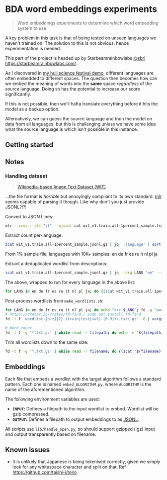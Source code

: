# BDA word embeddings experiments

> Word embeddings experiments to determine which word embedding system to use

A key problem in this task is that of being tested on unseen languages we haven't trained on. The solution to this is not obvious, hence experimentation is needed.

This part of the project is headed up by Starbeamrainbowlabs [@sbrl](https://github.com/sbrl) <https://starbeamrainbowlabs.com/>.

As I discovered in [my hull science festival demo](https://starbeamrainbowlabs.com/blog/article.php?article=posts/533-research-smflooding-vis.html), different languages are often embedded to different spaces. The question then becomes how can we embed the meaning of words into the **same** space *regardless* of the source language. Doing so has the potential to increase our score significantly.

If this is not possible, then we'll hafta translate everything before it hits the model as a backup option.

Alternatively, we can guess the source language and train the model on data from all languages, but this is challenging unless we have some idea what the source language is which isn't possible in this instance.

## Getting started





## Notes


### Handling dataset
> [Wikipedia-based Image Text Dataset (WIT)](https://github.com/google-research-datasets/wit/blob/main/DATA.md)

...the file format is *horrible* but annoyingly compliant to its own standard. [mlr](https://miller.readthedocs.io/) seems capable of parsing it though. Like why don't you just provide JSONL?!?!

Convert to JSON Lines:

```bash
mlr --icsv --ifs "\t" --ojsonl cat wit_v1.train.all-1percent_sample.tsv.gz >somefile.jsonl
```


Extract count per-language:

```bash
zcat wit_v1.train.all-1percent_sample.jsonl.gz | jq '.language' | sort | uniq -c | sort -nr
```

From 1% sample file, languages with 10K+ samples: en de fr es ru it nl pl ja


Extract a deduplicated wordlist from descriptions:

```bash
zcat wit_v1.train.all-1percent_sample.jsonl.gz | jq --arg LANG "en" --raw-output 'select(.language == $LANG) | "\(.context_page_description) \(.context_section_description)"' | tr ',."()[]{}:;@#' ' ' | awk '{gsub(/[“”]|'"'"'\b|\b'"'"'/, " ", $0); gsub(/\s+/, "\n", $0); print tolower($0)}' | awk '!seen[$0]++' | gzip >some_filepath.txt.gz
```

The above, wrapped to run for every language in the above list:

```bash
for LANG in en de fr es ru it nl pl ja; do {(zcat wit_v1.train.all-1percent_sample.jsonl.gz | jq --arg LANG "$LANG" --raw-output 'select(.language == $LANG) | "\(.context_page_description) \(.context_section_description)"' | tr ',."()[]{}:;@#' ' ' | awk '{gsub(/[“”]|'"'"'\b|\b'"'"'/, " ", $0); gsub(/\s+/, "\n", $0); print tolower($0)}' | awk '!seen[$0]++' | gzip >"wordlist-$LANG.txt.gz"; echo "[ $(date) ] >>> LANG COMPLETE: $LANG" >&2;) &}; done
```

Post-process wordlists from `make_wordlists.sh`:

```bash
for LANG in en de fr es ru it nl pl ja; do echo ">>> $LANG"; fd -g "wordlist-${LANG}*.txt.gz" -0 | xargs -0 cat | awk '!seen[$0]++' | gzip --best >"wordlist-$LANG.txt.gz"; done
# https://crates.io/crates/fd-find / sudo apt install fd-find
fd -t f 'wordlist-[a-z]{2}_(train|test|val)-[0-9]+\.txt\.gz' -0 | xargs -0 rm

# Word count
fd -t f -g '*.txt.gz' | while read -r filepath; do echo -e "${filepath}\t$(zcat "${filepath}" | wc -l)"; done
```

Trim all wordlists down to the same size:

```bash
fd -t f -g '*.txt.gz' | while read -r filename; do {(zcat "${filename}" | head -n 95263 | gzip --best >"${filename%.*}-clipped.txt.gz") &}; done; wait
```

## Embeddings
Each file that embeds a wordlist with the target algorithm follows a standard pattern. Each one is named `embed_ALGORITHM.py`, where `ALGORITHM` is the name of the aforementioned algorithm.

The following environment variables are used:

- **`INPUT`:** Defines a filepath to the input wordlist to embed. Wordlist will be gzip compressed.
- **`OUTPUT`:** Defines a filepath to output embeddings to as [JSONL](https://jsonlines.org/).

All scripts use `lib/handle_open.py`, so should support gzipped (.gz) input and output transparently based on filename.



## Known issues
- It is unlikely that Japanese is being tokenised correctly, given we simply look for any whitespace character and split on that. Ref <https://github.com/taishi-i/toiro>